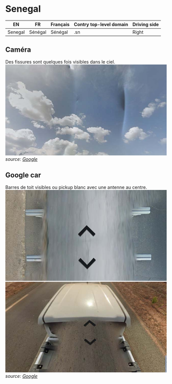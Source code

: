 # Senegal

EN | FR | Français | Contry top-level domain | Driving side
--- | --- | --- | --- | ---
Senegal | Sénégal | Sénégal | .sn | Right

## Caméra

Des fissures sont quelques fois visibles dans le ciel.  
<img src="src/sn003.jpg" width="640">
*source: [Google](https://earth.google.com/web)*

## Google car

Barres de toit visibles ou pickup blanc avec une antenne au centre.  
<img src="src/sn001.jpg" width="640">
<img src="src/sn002.jpg" width="640">
*source: [Google](https://earth.google.com/web)*
